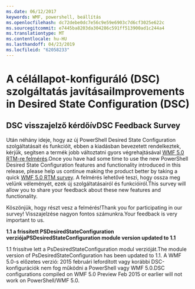 ```yaml
---
ms.date: 06/12/2017
keywords: WMF, powershell, beállítás
ms.openlocfilehash: dc72debe0dc7e56c9e59e6903c7d6cf3025e622c
ms.sourcegitcommit: e7445ba8203da304286c591ff513900ad1c244a4
ms.translationtype: MT
ms.contentlocale: hu-HU
ms.lasthandoff: 04/23/2019
ms.locfileid: "62058233"
---
```

# <a name="improvements-in-desired-state-configuration-dsc"></a><span data-ttu-id="07f54-102">A célállapot-konfiguráló (DSC) szolgáltatás javításai</span><span class="sxs-lookup"><span data-stu-id="07f54-102">Improvements in Desired State Configuration (DSC)</span></span>

## <a name="dsc-feedback-survey"></a><span data-ttu-id="07f54-103">DSC visszajelző kérdőív</span><span class="sxs-lookup"><span data-stu-id="07f54-103">DSC Feedback Survey</span></span>

<span data-ttu-id="07f54-104">Után néhány ideje, hogy az új PowerShell Desired State Configuration szolgáltatásait és funkcióit, ebben a kiadásban bevezetett rendelkeztek, kérjük, segítsen a termék jobb változtatni gyors végrehajtásával [WMF 5.0 RTM-re felmérés](https://www.surveymonkey.com/r/SGLQM5W).</span><span class="sxs-lookup"><span data-stu-id="07f54-104">Once you have had some time to use the new PowerShell Desired State Configuration features and functionality introduced in this release, please help us continue making the product better by taking a quick [WMF 5.0 RTM survey](https://www.surveymonkey.com/r/SGLQM5W).</span></span> <span data-ttu-id="07f54-105">A felmérés lehetővé teszi, hogy ossza meg velünk véleményét, ezek új szolgáltatásairól és funkcióiról.</span><span class="sxs-lookup"><span data-stu-id="07f54-105">This survey will allow you to share your feedback about these new features and functionality.</span></span>

<span data-ttu-id="07f54-106">Köszönjük, hogy részt vesz a felmérés!</span><span class="sxs-lookup"><span data-stu-id="07f54-106">Thank you for participating in our survey!</span></span> <span data-ttu-id="07f54-107">Visszajelzése nagyon fontos számunkra.</span><span class="sxs-lookup"><span data-stu-id="07f54-107">Your feedback is very important to us.</span></span>

<span data-ttu-id="07f54-108">**1.1 a frissített PSDesiredStateConfiguration verziója**</span><span class="sxs-lookup"><span data-stu-id="07f54-108">**PSDesiredStateConfiguration module version updated to 1.1**</span></span>

<span data-ttu-id="07f54-109">1.1 frissítve lett a PsDesiredStateConfiguration modul verzióját.</span><span class="sxs-lookup"><span data-stu-id="07f54-109">The module version of PsDesiredStateConfiguration has been updated to 1.1.</span></span> <span data-ttu-id="07f54-110">A WMF 5.0-s előzetes verzió: 2015 februári lefordított vagy korábbi DSC-konfigurációk nem fog működni a PowerShell vagy WMF 5.0.</span><span class="sxs-lookup"><span data-stu-id="07f54-110">DSC configurations compiled on WMF 5.0 Preview Feb 2015 or earlier will not work on PowerShell/WMF 5.0.</span></span>
